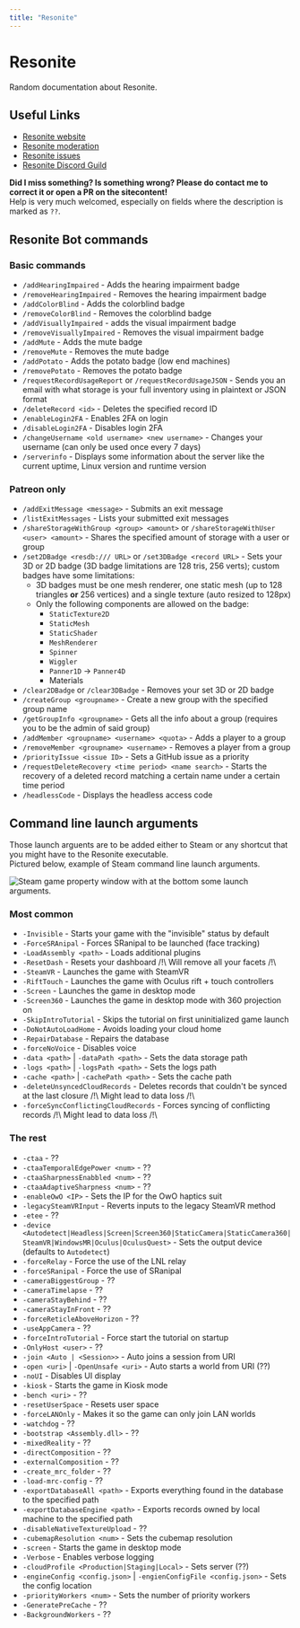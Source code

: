 ```yaml
---
title: "Resonite"
---
```


# Resonite

Random documentation about Resonite.

## Useful Links

- [Resonite website](https://resonite.com)
- [Resonite moderation](https://moderation.resonite.com)
- [Resonite issues](https://github.com/Yellow-Dog-Man/Resonite-Issues/)
- [Resonite Discord Guild](https://discord.gg/resonite)


**Did I miss something? Is something wrong? Please do contact me to correct it or open a PR on the sitecontent!**  
Help is very much welcomed, especially on fields where the description is marked as `??`.

## Resonite Bot commands

### Basic commands

- `/addHearingImpaired` - Adds the hearing impairment badge
- `/removeHearingImpaired` - Removes the hearing impairment badge
- `/addColorBlind` - Adds the colorblind badge
- `/removeColorBlind` - Removes the colorblind badge
- `/addVisuallyImpaired` - adds the visual impairment badge
- `/removeVisuallyImpaired` - Removes the visual impairment badge
- `/addMute` - Adds the mute badge
- `/removeMute` - Removes the mute badge
- `/addPotato` - Adds the potato badge (low end machines)
- `/removePotato` - Removes the potato badge
- `/requestRecordUsageReport` or `/requestRecordUsageJSON` - Sends you an email with what storage is your full inventory using in plaintext or JSON format
- `/deleteRecord <id>` - Deletes the specified record ID
- `/enableLogin2FA` - Enables 2FA on login
- `/disableLogin2FA` - Disables login 2FA
- `/changeUsername <old username> <new username>` - Changes your username (can only be used once every 7 days)
- `/serverinfo` - Displays some information about the server like the current uptime, Linux version and runtime version

### Patreon only

- `/addExitMessage <message>` - Submits an exit message
- `/listExitMessages` - Lists your submitted exit messages
- `/shareStorageWithGroup <group> <amount>` or `/shareStorageWithUser <user> <amount>` - Shares the specified amount of storage with a user or group
- `/set2DBadge <resdb:/// URL>` or `/set3DBadge <record URL>` - Sets your 3D or 2D badge (3D badge limitations are 128 tris, 256 verts); custom badges have some limitations:
  - 3D badges must be one mesh renderer, one static mesh (up to 128 triangles **or** 256 vertices) and a single texture (auto resized to 128px)
  - Only the following components are allowed on the badge:
    - `StaticTexture2D`
    - `StaticMesh`
    - `StaticShader`
    - `MeshRenderer`
    - `Spinner`
    - `Wiggler`
    - `Panner1D` -> `Panner4D`
    - Materials
- `/clear2DBadge` or `/clear3DBadge` - Removes your set 3D or 2D badge
- `/createGroup <groupname>` - Create a new group with the specified group name
- `/getGroupInfo <groupname>` - Gets all the info about a group (requires you to be the admin of said group)
- `/addMember <groupname> <username> <quota>` - Adds a player to a group
- `/removeMember <groupname> <username>` - Removes a player from a group
- `/priorityIssue <issue ID>` - Sets a GitHub issue as a priority
- `/requestDeleteRecovery <time period> <name search>` - Starts the recovery of a deleted record matching a certain name under a certain time period
- `/headlessCode` - Displays the headless access code

## Command line launch arguments

Those launch arguents are to be added either to Steam or any shortcut that you might have to the Resonite executable.  
Pictured below, example of Steam command line launch arguments.

![Steam game property window with at the bottom some launch arguments.](https://i.j4.lc/ShareX/2023/10/steamwebhelper_BR3O5QVVbB.png)

### Most common

- `-Invisible` - Starts your game with the "invisible" status by default
- `-ForceSRAnipal` - Forces SRanipal to be launched (face tracking)
- `-LoadAssembly <path>` - Loads additional plugins
- `-ResetDash` - Resets your dashboard /!\ Will remove all your facets /!\
- `-SteamVR` - Launches the game with SteamVR
- `-RiftTouch` - Launches the game with Oculus rift + touch controllers
- `-Screen` - Launches the game in desktop mode
- `-Screen360` - Launches the game in desktop mode with 360 projection on
- `-SkipIntroTutorial` - Skips the tutorial on first uninitialized game launch
- `-DoNotAutoLoadHome` - Avoids loading your cloud home
- `-RepairDatabase` - Repairs the database
- `-forceNoVoice` - Disables voice
- `-data <path>` | `-dataPath <path>` - Sets the data storage path
- `-logs <path>` | `-logsPath <path>` - Sets the logs path
- `-cache <path>` | `-cachePath <path>` - Sets the cache path
- `-deleteUnsyncedCloudRecords` - Deletes records that couldn't be synced at the last closure /!\ Might lead to data loss /!\
- `-forceSyncConflictingCloudRecords` - Forces syncing of conflicting records /!\ Might lead to data loss /!\

### The rest

- `-ctaa` - ??
- `-ctaaTemporalEdgePower <num>` - ??
- `-ctaaSharpnessEnabbled <num>` - ??
- `-ctaaAdaptiveSharpness <num>` - ??
- `-enableOwO <IP>` - Sets the IP for the OwO haptics suit
- `-legacySteamVRInput` - Reverts inputs to the legacy SteamVR method
- `-etee` - ??
- `-device <Autodetect|Headless|Screen|Screen360|StaticCamera|StaticCamera360|SteamVR|WindowsMR|Oculus|OculusQuest>` - Sets the output device (defaults to `Autodetect`)
- `-forceRelay` - Force the use of the LNL relay
- `-forceSRanipal` - Force the use of SRanipal
- `-cameraBiggestGroup` - ??
- `-cameraTimelapse` - ??
- `-cameraStayBehind` - ??
- `-cameraStayInFront` - ??
- `-forceReticleAboveHorizon` - ??
- `-useAppCamera` - ??
- `-forceIntroTutorial` - Force start the tutorial on startup
- `-OnlyHost <user>` - ??
- `-join <Auto | <Session>>` - Auto joins a session from URI
- `-open <uri>` | `-OpenUnsafe <uri>` - Auto starts a world from URI (??)
- `-noUI` - Disables UI display
- `-kiosk` - Starts the game in Kiosk mode
- `-bench <uri>` - ??
- `-resetUserSpace` - Resets user space
- `-forceLANOnly` - Makes it so the game can only join LAN worlds
- `-watchdog` - ??
- `-bootstrap <Assembly.dll>` - ??
- `-mixedReality` - ??
- `-directComposition` - ??
- `-externalComposition` - ??
- `-create_mrc_folder` - ??
- `-load-mrc-config` - ??
- `-exportDatabaseAll <path>` - Exports everything found in the database to the specified path
- `-exportDatabaseEngine <path>` - Exports records owned by local machine to the specified path
- `-disableNativeTextureUpload` - ??
- `-cubemapResolution <num>` - Sets the cubemap resolution
- `-screen` - Starts the game in desktop mode
- `-Verbose` - Enables verbose logging
- `-cloudProfile <Production|Staging|Local>` - Sets server (??)
- `-engineConfig <config.json>` | `-engienConfigFile <config.json>` - Sets the config location
- `-priorityWorkers <num>` - Sets the number of priority workers
- `-GeneratePreCache` - ??
- `-BackgroundWorkers` - ??
